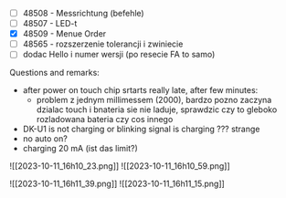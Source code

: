 
- [ ] 48508 - Messrichtung (befehle)
- [ ] 48507 - LED-t
- [x] 48509 - Menue Order
- [ ] 48565 - rozszerzenie tolerancji i zwiniecie
- [ ] dodac Hello i numer wersji (po resecie FA to samo)

Questions and remarks:
- after power on touch chip srtarts really late, after few minutes:
	- problem z jednym millimessem (2000), bardzo pozno zaczyna dzialac touch i bnateria sie nie laduje, sprawdzic czy to gleboko rozladowana bateria czy cos innego
- DK-U1 is not charging or blinking signal is charging ??? strange
- no auto on?
- charging 20 mA (ist das limit?)


![[2023-10-11_16h10_23.png]]
![[2023-10-11_16h10_59.png]]


![[2023-10-11_16h11_39.png]]
![[2023-10-11_16h11_15.png]]